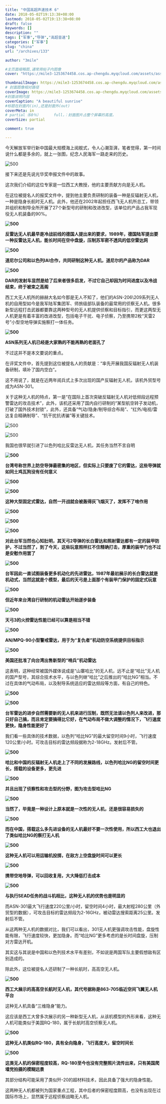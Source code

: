 ```yaml
---
title: "中国高超声速技术 6"
date: 2018-05-02T19:13:38+08:00
lastmod: 2018-05-02T19:13:38+08:00
draft: false
keywords: []
description: ""
tags: ["军事","导弹","高超音速"]
categories: ["军事"]
slug: "china"
url: "/archives/133"

author: "3mile"

#主页面缩略图,通常用帖子内图像
cover: "https://mile3-1253674458.cos.ap-chengdu.myqcloud.com/assets/assets/军事/61.jpg"

thumbnailImage: https://mile3-1253674458.cos.ap-chengdu.myqcloud.com/assets/assets/军事/61.jpg
# 封面图像相对路径
coverImage: https://mile3-1253674458.cos.ap-chengdu.myqcloud.com/assets/cover/7.jpg
#封面说明内容
coverCaption: "A beautiful sunrise"
#标题在封面内(in),还是封面外(out)
coverMeta: in
# partial（60％）		full，：封面图片占整个屏幕的高度。
coverSize: partial

comment: true

---
```


今天解放军举行新中国最大规模海上阅舰式，令人心潮澎湃，笔者觉得，第一时间说什么都是多余的，就上一张图，纪念人民海军一路走来的历史。

![500](https://mile3-1253674458.cos.ap-chengdu.myqcloud.com/assets/assets/军事/60.jpg)

接下来还是先说光华奖申报文件中的故事。

这次我们介绍的这位专家是一位西工大教授，他的主要贡献方向是无人机。

在这位被提名人的报奖文件中，提到他主要负责研制的装备一种是反辐射无人机，一种是隐身长航时无人机。此外，他还在2002年起担任西飞无人机所总工，带领并组织和制导全所开展了27个新型号的研制和改进改型，该单位的产品占我军现役无人机装备的90%。

**![500](https://mile3-1253674458.cos.ap-chengdu.myqcloud.com/assets/assets/军事/61.jpg)**

**反雷达无人机最早是冷战前线的德国人提出来的要求，1989年，德国陆军提出要一种反雷达无人机，能长时间在空中盘旋，压制苏军密不透风的低空雷达网**

**![500](https://mile3-1253674458.cos.ap-chengdu.myqcloud.com/assets/assets/军事/62.jpg)**

**道尼尔公司和以色列IAI合作，共同研制这种无人机，道尼尔的产品称为DAR**

**![500](https://mile3-1253674458.cos.ap-chengdu.myqcloud.com/assets/assets/军事/63.jpg)**

**DAR的发射车显然是给了后来者很多启发，不过它自己却因为时间进度以及冷战结束，终于被束之高阁**

西工大无人机所的赫赫大名如今那是无人不知了，他们的ASN-206\209系列无人机的自用型如今是我军陆军集团军、师旅级部队装备的最常用的侦察无人机。很多新型远程打击武器都要靠这两种型号的无人机提供侦察和目标指引，而更这两型无人机更是有着丰富的改进改型，包括电子干扰、电子侦察，乃至携带2枚“天雷2号”小型空地导弹实施察打一体任务。

**![500](https://mile3-1253674458.cos.ap-chengdu.myqcloud.com/assets/assets/军事/64.jpg)**

**ASN系列无人机已经是大家熟的不能再熟的老面孔了**

不过这并不是本文要说的重点。

在评奖文件中，首先提到这位被提名人的贡献是：“率先开展我国反辐射无人机装备研制，填补了国内空白”。

这不用说了，就是在近两年阅兵式上多次出现的国产反辐射无人机，该机外贸型号成为ASN-301。

关于这种无人机的特点，第一是“在国际上首次突破反辐射无人机对低频段远程预警雷达的攻击技术”，此外，该机还采用了国内自行研制的“某型航空转子发动机，打破了国外技术封锁”，此外，还具备“气动/隐身/制导综合布局”、“红外/电视/雷达复合精确制导”、“抗干扰抗诱骗”等关键技术。

![500](https://mile3-1253674458.cos.ap-chengdu.myqcloud.com/assets/assets/军事/65.jpg)

![500](https://mile3-1253674458.cos.ap-chengdu.myqcloud.com/assets/assets/军事/66.jpg)

我国也很早就引进了以色列哈比反雷达无人机，其任务当然不言自明

**![500](https://mile3-1253674458.cos.ap-chengdu.myqcloud.com/assets/assets/军事/67.jpg)**

**台湾号称世界上防空导弹最密集的地区，但实际上只要废了它的雷达，这些导弹就如同土鸡瓦狗没有任何意义**

**![500](https://mile3-1253674458.cos.ap-chengdu.myqcloud.com/assets/assets/军事/68.jpg)**

**![500](https://mile3-1253674458.cos.ap-chengdu.myqcloud.com/assets/assets/军事/69.jpg)**

**这种大型固定式雷达，自然一开战就会被轰得灰飞烟灭了，发挥不了啥作用**

**![500](https://mile3-1253674458.cos.ap-chengdu.myqcloud.com/assets/assets/军事/70.jpg)**

**![500](https://mile3-1253674458.cos.ap-chengdu.myqcloud.com/assets/assets/军事/71.jpg)**

**![500](https://mile3-1253674458.cos.ap-chengdu.myqcloud.com/assets/assets/军事/72.jpg)**

**对此台军当然也心知肚明，其天弓2导弹的长白雷达和照射雷达都有一定的装甲防护，不过当然了，到了今天，这些玩意照样扛不住精确打击，厚重的装甲门也不过是安慰作用罢了**

**![500](https://mile3-1253674458.cos.ap-chengdu.myqcloud.com/assets/assets/军事/73.jpg)**

**台军因此一直试图装备更多机动化的先进雷达，1987年最初展示的长白雷达就是机动式，当然这就是个模型，最后的天弓是上面那个有装甲门保护的固定式玩意**

**![500](https://mile3-1253674458.cos.ap-chengdu.myqcloud.com/assets/assets/军事/74.jpg)**

**但近年来台湾自行研制的机动雷达开始逐步装备**

**![500](https://mile3-1253674458.cos.ap-chengdu.myqcloud.com/assets/assets/军事/75.jpg)**

**天弓3的火控雷达性能已经可以算是相当不错**

**![500](https://mile3-1253674458.cos.ap-chengdu.myqcloud.com/assets/assets/军事/76.jpg)**

**AN/MPQ-90小型警戒雷达，用于为“复仇者”机动防空系统提供目标指示**

**![500](https://mile3-1253674458.cos.ap-chengdu.myqcloud.com/assets/assets/军事/77.jpg)**

**美国还批准了向台湾出售新型的“哨兵”机动雷达**

这表明，这种经常被国外媒体说成是“山寨哈比”的无人机，远不止是“哈比”无人机的国产型号，其综合技术水平，与以色列继“哈比”之后推出的“哈比NG”相当。不过在具体的气动布局，以及制导系统适应的雷达频段等方面，有自己的特色。

**![500](https://mile3-1253674458.cos.ap-chengdu.myqcloud.com/assets/assets/军事/78.jpg)**

**![500](https://mile3-1253674458.cos.ap-chengdu.myqcloud.com/assets/assets/军事/79.jpg)**

**台军雷达的进步自然需要新的无人机来进行压制，既然无法请以色列人来改进，那只好自己搞，而且肯定要搞得比它好，在气动布局不做大调整的情况下，飞行速度更快，隐身性能更好了**

我们看一些具体的技术数据，以色列“哈比NG”的最大留空时间9小时，飞行速度120公里/小时。可攻击目标的雷达频段据称为2-18GHz。发射后不管。

**![500](https://mile3-1253674458.cos.ap-chengdu.myqcloud.com/assets/assets/军事/54.jpg)**

**哈比和中国的反辐射无人机走上了不同的发展路线，以色列哈比NG的留空时间更长，搭载的设备更多，更先进**

**![500](https://mile3-1253674458.cos.ap-chengdu.myqcloud.com/assets/assets/军事/55.jpg)**

**并且出现了侦察性和攻击型的分野，图为攻击型哈比NG**

**![500](https://mile3-1253674458.cos.ap-chengdu.myqcloud.com/assets/assets/军事/56.jpg)**

**当然了，毕竟是一种设计上原本就是一次性的无人机，还是很容易损失的**

**![500](https://mile3-1253674458.cos.ap-chengdu.myqcloud.com/assets/assets/军事/57.jpg)**

**而在中国，搭载这么多先进设备的无人机最好不要一次性使用，所以西工大也退出了类似哈比NG的察打无人机**

**![500](https://mile3-1253674458.cos.ap-chengdu.myqcloud.com/assets/assets/军事/58.jpg)**

**这种无人机可以用运输机投掷，在敌方上空盘旋时间可以更长**

**![500](https://mile3-1253674458.cos.ap-chengdu.myqcloud.com/assets/assets/军事/59.jpg)**

**携带空地导弹，可以回收复用，大大降低打击成本**

**![500](https://mile3-1253674458.cos.ap-chengdu.myqcloud.com/assets/assets/军事/80.jpg)**

**与执行SEAD任务的战斗机相比，这种无人机的优势也是明显的**

而ASN-301最大飞行速度220公里/小时，留空时间4小时，最大射程280公里（外贸型的数据），可攻击目标的雷达频段为2-16GHz，被动雷达搜索距离25公里。发射后不管。

从这两种无人机的数据对比，我们可以看出，301无人机更强调攻击性能，盘旋性能有限，飞行速度较快，更加隐身。而“哈比NG”更多考虑的是长时间盘旋，压制对方雷达开机。

其实这与其说是中国和以色列技术水平有差别，不如说是两国军队主要假想敌有区别造成的。

除此外，这位被提名人还研制了一种长航时，高高空无人机。

**![500](https://mile3-1253674458.cos.ap-chengdu.myqcloud.com/assets/assets/军事/81.jpg)**

**西工大展示的高高空长航时无人机，其代号据称是863-705临近空间飞翼无人机平台**

这种无人机具备“三维隐身”能力。

这应该是西工大曾多次展示的另一种新型无人机，从该机模型的外形来看，这种无人机可能类似于美国RQ-180，属于长航时高空侦察无人机。

**![500](https://mile3-1253674458.cos.ap-chengdu.myqcloud.com/assets/assets/军事/82.jpg)**

**这种无人机类似RQ-180，具有全向隐身，飞行高度大，留空时间长**

**![500](https://mile3-1253674458.cos.ap-chengdu.myqcloud.com/assets/assets/军事/83.jpg)**

**这类无人机的保密程度较高，RQ-180至今也没有完整照片流传出来，只有美国爬墙党拍摄的模糊远景**

其部分结构可能采用了类似歼-20的超材料技术，因此具备了强大的隐身性能。

这两种无人机都被列为国家重点工程，其中后者的保密程度颇高，也没有出现在过国际市场上，显然属于远程侦察战略无人机。